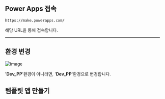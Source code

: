 
## Power Apps 접속
```
https://make.powerapps.com/
```
해당 URL을 통해 접속합니다.

---

## 환경 변경
![image](https://github.com/user-attachments/assets/fdb92762-969a-4f2a-81b6-535017a07d91)

'**Dev_PP**'환경이 아니라면, '**Dev_PP**'환경으로 변경합니다.

## 템플릿 앱 만들기
